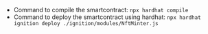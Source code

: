 - Command to compile the smartcontract: ```npx hardhat compile```
- Command to deploy the smartcontract using hardhat: ```npx hardhat ignition deploy ./ignition/modules/NftMinter.js```
